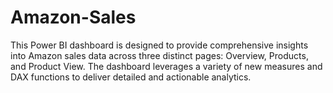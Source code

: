 # Amazon-Sales
This Power BI dashboard is designed to provide comprehensive insights into Amazon sales data across three distinct pages: Overview, Products, and Product View. The dashboard leverages a variety of new measures and DAX functions to deliver detailed and actionable analytics.
